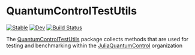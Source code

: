 # QuantumControlTestUtils

[![Stable](https://img.shields.io/badge/docs-stable-blue.svg)](https://JuliaQuantumControl.github.io/QuantumControlTestUtils.jl/stable/)
[![Dev](https://img.shields.io/badge/docs-dev-blue.svg)](https://JuliaQuantumControl.github.io/QuantumControlTestUtils.jl/dev/)
[![Build Status](https://github.com/JuliaQuantumControl/QuantumControlTestUtils.jl/actions/workflows/CI.yml/badge.svg?branch=master)](https://github.com/JuliaQuantumControl/QuantumControlTestUtils.jl/actions/workflows/CI.yml?query=branch%3Amaster)

The [QuantumControlTestUtils](https://github.com/JuliaQuantumControl/QuantumControlTestUtils.jl) package collects methods that are used for testing and benchmarking within the [JuliaQuantumControl](https://github.com/JuliaQuantumControl) organization
